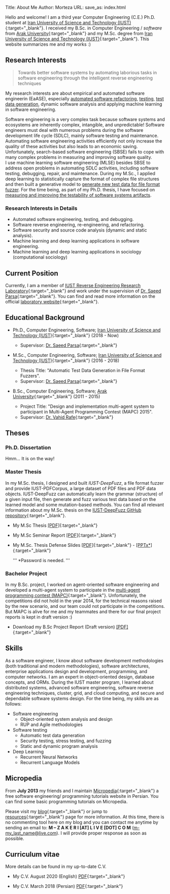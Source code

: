 Title: About Me
Author: Morteza
URL:
save_as: index.html


Hello and welcome! I am a third year Computer Engineering (C.E.) Ph.D. student at [Iran University of Science and Technology (IUST)](http://www.iust.ac.ir/en){:target="_blank"}. I received my B.Sc. in Computer Engineering / *software* from [Arak University](http://en.araku.ac.ir/){:target="_blank"} and my M.Sc. degree from [Iran University of Science and Technology (IUST)](http://www.iust.ac.ir/en){:target="_blank"}. This website summarizes me and my works :)

## Research Interests
> Towards better software systems by automating laborious tasks in software engineering through the intelligent reverse engineering techniques


My research interests are about empirical and automated software engineerin (EaASE), especially [automated software refactoring](https://m-zakeri.github.io/CodART), [testing](https://github.com/m-zakeri/benchmark), [test data generation](https://m-zakeri.github.io/iust_deep_fuzz), dynamic software analysis and applying machine learning in software engineering.

Software engineering is a very complex task because software systems and ecosystems are inherently complex, intangible, and unpredictable!
Software engineers must deal with numerous problems during the software development life cycle (SDLC), mainly software testing and maintenance. Automating software engineering activities efficiently not only increase the quality of these activities but also leads to an economic saving. 
Unfortunately, search-based software engineering (SBSE) fails to cope with many complex problems in measuring and improving software quality.  
I use machine learning software engineering (MLSE) besides SBSE to address open problems in automating  SDLC activities, including software testing, debugging, repair, and maintenance. 
During my M.Sc., I applied deep learning to statistically capture the format of complex file structures and then built a generative model to [generate new test data for file format fuzzer](https://m-zakeri.github.io/iust_deep_fuzz). 
For the time being, as part of my Ph.D. thesis, I have focused on [measuring and improving the testability of software systems artifacts](https://m-zakeri.github.io/ADAFEST). 



### Research Interests in Details
* Automated software engineering, testing, and debugging.
* Software reverse engineering, re-engineering, and refactoring.
* Software security and source code analysis (dynamic and static analysis).
* Machine learning and deep learning applications in software engineering.
* Machine learning and deep learning applications in sociology (computational sociology)

## Current Position
Currently, I am a member of [IUST Reverse Engineering Research Laboratory](http://parsa.iust.ac.ir/reverse-engineering-lab/){:target="_blank"} and work under the supervision of [Dr. Saeed Parsa](http://parsa.iust.ac.ir){:target="_blank"}. You can find and read more information on the official [laboratory website](http://parsa.iust.ac.ir/reverse-engineering-lab/){:target="_blank"}. 


## Educational Background
* Ph.D., Computer Engineering, Software; [Iran University of Science and Technology (IUST)](http://www.iust.ac.ir/en){:target="_blank"} (2018 - Now)
    * Supervisor: [Dr. Saeed Parsa](http://parsa.iust.ac.ir){:target="_blank"}
* M.Sc., Computer Engineering, Software; [Iran University of Science and Technology (IUST)](http://www.iust.ac.ir/en){:target="_blank"} (2016 - 2018)
    * Thesis Title: "Automatic Test Data Generation in File Format Fuzzers".
    * Supervisor: [Dr. Saeed Parsa](http://parsa.iust.ac.ir){:target="_blank"}

* B.Sc., Computer Engineering, Software; [Arak University](http://en.araku.ac.ir/){:target="_blank"} (2011 - 2015)
    * Project Title: "Design and implementation multi-agent system to participant in Multi-Agent Programming Contest (MAPC) 2015".
    * Supervisor: [Dr. Vahid Rafe](http://webpages.iust.ac.ir/rafe/){:target="_blank"}


## Theses

### Ph.D. Dissertation
Hmm... It is on the way!

### Master Thesis
In my M.Sc. thesis, I designed and built _IUST-DeepFuzz_, a file format fuzzer and provide IUST-PDFCorpus, a large dataset of PDF files and PDF data objects. IUST-DeepFuzz can automatically learn the grammar (structure) of a given input file, then generate and fuzz various test data based on the learned model and some mutation-based methods. You can find all relevant information about my M.Sc. thesis on the [IUST-DeepFuzz GitHub repository](https://github.com/m-zakeri/iust_deep_fuzz){:target="_blank"}. 

* My M.Sc Thesis [[PDF]](https://1drv.ms/b/s!AmpQstTzvc-T003nHGvhCeNP_ZpH){:target="_blank"}
* My M.Sc Seminar Report [[PDF]](https://1drv.ms/b/s!AmpQstTzvc-T0z0qB1ioqHIMebW_){:target="_blank"}
* My M.Sc. Thesis Defense Slides [[PDF]](https://1drv.ms/b/s!AmpQstTzvc-T0z5EohuEY5QdVqFs){:target="_blank"}  - [[PPTx*]](https://1drv.ms/p/s!AmpQstTzvc-TgqRuCUxRfrlxgzDWKQ){:target="_blank"}

   ''' *Password is needed. '''

### Bachelor Project
In my B.Sc. project, I worked on agent-oriented software engineering and developed a multi-agent system to participate in the [multi-agent programming contest (MAPC)](https://multiagentcontest.org/){:target="_blank"}. Unfortunately, the competitions did not hold in the year 2014, for the technical reasons raised by the new scenario, and our team could not participate in the competitions. But MAPC is alive for me and my teammates and there for our final project reports is kept in draft version :)

* Download my B.Sc Project Report (Draft version) [[PDF]](https://1drv.ms/b/s!AmpQstTzvc-TgqQsaOdlDn1UwPfcLw){:target="_blank"}


## Skills
As a software engineer, I know about software development methodologies (both traditional and modern methodologies), software architectures, enterprise applications design and development, programming, and computer networks. I am an expert in object-oriented design, database concepts, and ORMs. During the IUST master program, I learned about distributed systems, advanced software engineering, software reverse engineering techniques, cluster, grid, and cloud computing, and secure and dependable software systems design. For the time being, my skills are as follows:

* Software engineering
    * Object-oriented system analysis and design
    * RUP and Agile methodologies
* Software testing
    * Automatic test data generation
    * Security testing, stress testing, and fuzzing
    * Static and dynamic program analysis
* Deep Learning
    * Recurrent Neural Networks
    * Recurrent Language Models


## Micropedia
From **July 2013** my friends and I maintain [Micropedia](http://micropedia.ir/){:target="_blank"} a free software engineering/ programming tutorials website in Persian. You can find some basic programming tutorials on Micropedia. 


Please visit my [blog](https://m-zakeri.github.io/blog_index.html){:target="_blank"} or jump to [resources](https://m-zakeri.github.io/pages/resources.html){:target="_blank"} page for more information. At this time, there is no commenting tool here on my blog and you can contact me anytime by sending an email to: 
**M – Z A K E R I [AT] L I V E [DOT] C O M**
([m-my_last_name@live.com](mailto:m-my_last_name@live.com)). I will provide proper response as soon as possible.


## Curriculum vitae

More details can be found in my up-to-date C.V.

* My C.V. August 2020 (English) [PDF](https://www.dropbox.com/s/h1i8tt2my07qps6/Zakeri_CV20200813.pdf?dl=0){:target="_blank"}
  

* My C.V. March 2018  (Persian) [PDF](https://www.dropbox.com/s/7zpxl68sx68cb3u/Zakeri_Resume_961201_FA.pdf?dl=0){:target="_blank"}

